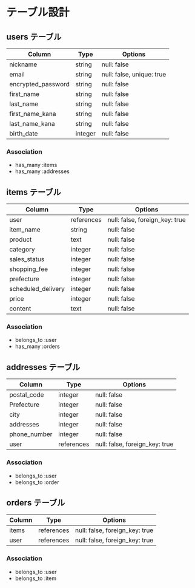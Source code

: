 # テーブル設計

## users テーブル

| Column             | Type   | Options                   |
| ------------------ | ------ | ------------------------- |
| nickname           | string | null: false               |
| email              | string | null: false, unique: true |
| encrypted_password | string | null: false               |
| first_name         | string | null: false               |
| last_name          | string | null: false               |
| first_name_kana    | string | null: false               |
| last_name_kana     | string | null: false               |
| birth_date         | integer| null: false               |

### Association

- has_many :items
- has_many :addresses



## items テーブル

| Column      | Type       | Options                        |
| ----------- | ---------- | ------------------------------ |
| user        | references | null: false, foreign_key: true |
| item_name   | string     | null: false                    |
| product     | text       | null: false                    |
| category    | integer    | null: false                    |
| sales_status| integer    | null: false                    |
| shopping_fee| integer    | null: false                    |
| prefecture  | integer    | null: false                    |
| scheduled_delivery | integer | null: false                |
| price       | integer    | null: false                    |
| content     | text       | null: false                    |



### Association

- belongs_to :user
- has_many :orders



## addresses テーブル

| Column     | Type       | Options                        |
| ---------- | ---------- | ------------------------------ |
| postal_code| integer    | null: false                    |
| Prefecture | integer    | null: false                    |
| city       | integer    | null: false                    |
| addresses  | integer    | null: false                    |
| phone_number| integer   | null: false                    |
| user       | references | null: false, foreign_key: true |

### Association

- belongs_to :user
- belongs_to :order



## orders テーブル

| Column     | Type       | Options                        |
| ---------- | ---------- | ------------------------------ |
| items      | references | null: false, foreign_key: true |
| user       | references | null: false, foreign_key: true |

### Association

- belongs_to :user
- belongs_to :item